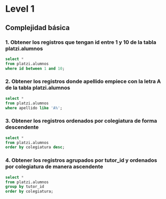 # Level 1
## Complejidad básica

### 1. Obtener los registros que tengan id entre 1 y 10 de la tabla **platzi.alumnos**

```sql
select *
from platzi.alumnos
where id between 1 and 10;
```

### 2. Obtener los registros donde apellido empiece con la letra A de la tabla **platzi.alumnos**

```sql
select *
from platzi.alumnos
where apellido like 'A%';
```

### 3. Obtener los registros ordenados por colegiatura de forma descendente

```sql
select *
from platzi.alumnos
order by colegiatura desc;
```

### 4. Obtener los registros agrupados por tutor_id y ordenados por colegiatura de manera ascendente

```sql
select *
from platzi.alumnos
group by tutor_id
order by colegiatura;
```